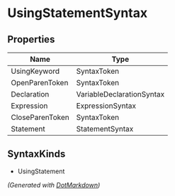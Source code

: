 # UsingStatementSyntax

## Properties

| Name            | Type                      |
| --------------- | ------------------------- |
| UsingKeyword    | SyntaxToken               |
| OpenParenToken  | SyntaxToken               |
| Declaration     | VariableDeclarationSyntax |
| Expression      | ExpressionSyntax          |
| CloseParenToken | SyntaxToken               |
| Statement       | StatementSyntax           |

## SyntaxKinds

* UsingStatement

*\(Generated with [DotMarkdown](http://github.com/JosefPihrt/DotMarkdown)\)*